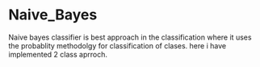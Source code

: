 # Naive_Bayes

Naive bayes classifier is best approach in the classification where it uses the probablity methodolgy for classification of 
clases. here i have implemented 2 class aprroch.
